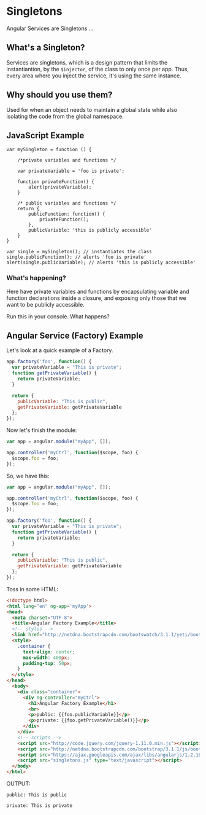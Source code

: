 # Singletons

Angular Services are Singletons ...

## What's a Singleton?

Services are singletons, which is a design pattern that limits the instantiantion, by the `$injector`, of the class to only once per app. Thus, every area where you inject the service, it's using the same instance.

## Why should you use them?

Used for when an object needs to maintain a global state while also isolating the code from the global namespace.

## JavaScript Example

```
var mySingleton = function () {

    /*private variables and functions */

    var privateVariable = 'foo is private';

    function privateFunction() {
        alert(privateVariable);
    }

    /* public variables and functions */
    return {
        publicFunction: function() {
            privateFunction();
        },
        publicVariable: 'this is publicly accessible'
    }
}

var single = mySingleton(); // instantiates the class
single.publicFunction(); // alerts 'foo is private'
alert(single.publicVariable); // alerts 'this is publicly accessible'
```

### What's happening?

Here have private variables and functions by encapsulating variable and function declarations inside a closure, and exposing only those that we want to be publicly accessible.

Run this in your console. What happens?

## Angular Service (Factory) Example

Let's look at a quick example of a Factory.

```javascript
app.factory('foo', function() {
  var privateVariable = "This is private";
  function getPrivateVariable() {
    return privateVariable;
  }

  return {
    publicVariable: "This is public",
    getPrivateVariable: getPrivateVariable
  };
});
```

Now let's finish the module:

```javascript
var app = angular.module("myApp", []);

app.controller('myCtrl', function($scope, foo) {
  $scope.foo = foo;
});
```

So, we have this:

```javascript
var app = angular.module("myApp", []);

app.controller('myCtrl', function($scope, foo) {
  $scope.foo = foo;
});

app.factory('foo', function() {
  var privateVariable = "This is private";
  function getPrivateVariable() {
    return privateVariable;
  }

  return {
    publicVariable: "This is public",
    getPrivateVariable: getPrivateVariable
  };
});
```

Toss in some HTML:

```html
<!doctype html>
<html lang="en" ng-app='myApp'>
<head>
  <meta charset="UTF-8">
  <title>Angular Factory Example</title>
  <!-- styles -->
  <link href="http://netdna.bootstrapcdn.com/bootswatch/3.1.1/yeti/bootstrap.min.css" rel="stylesheet" media="screen">
  <style>
    .container {
      text-align: center;
      max-width: 400px;
      padding-top: 50px;
    }
  </style>
</head>
  <body>
    <div class="container">
      <div ng-controller="myCtrl">
        <h1>Angular Factory Example</h1>
        <br>
        <p>public: {{foo.publicVariable}}</p>
        <p>private: {{foo.getPrivateVariable()}}</p>
      </div>
    </div>
    <!-- scripts -->
    <script src="http://code.jquery.com/jquery-1.11.0.min.js"></script>
    <script src="http://netdna.bootstrapcdn.com/bootstrap/3.1.1/js/bootstrap.min.js"></script>
    <script src="https://ajax.googleapis.com/ajax/libs/angularjs/1.2.16/angular.min.js" type="text/javascript"></script>
    <script src="singletons.js" type="text/javascript"></script>
  </body>
</html>
```

OUTPUT:

```
public: This is public

private: This is private
```
